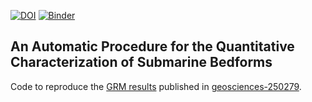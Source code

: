 [![DOI](https://zenodo.org/badge/DOI/10.5281/zenodo.1169423.svg)](https://doi.org/10.5281/zenodo.1169423) [![Binder](https://mybinder.org/badge.svg)](https://mybinder.org/v2/gh/epifanio/geosciences-250279/master?filepath=geosciences-250279.ipynb)

## An Automatic Procedure for the Quantitative Characterization of Submarine Bedforms
Code to reproduce the [GRM results](https://epinux.com/index.php/s/wLY4LggPMF85npj/download) published in [geosciences-250279](http://www.mdpi.com/2076-3263/8/1/28/htm).


